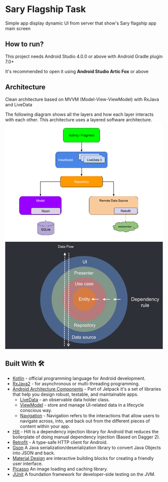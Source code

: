 # Sary Flagship Task

Simple app display dynamic UI from server that show's Sary flagship app main screen

## How to run?

This project needs Android Studio 4.0.0 or above with Android Gradle plugin 7.0+

It's recommended to open it using <B>Android Studio Artic Fox</B> or above

## Architecture

Clean architecture based on MVVM (Model-View-ViewModel) with RxJava and LiveData

The following diagram shows all the layers and how each layer interacts with each other.
This architecture uses a layered software architecture.
![MVVM](https://github.com/mhelmi/WeatherForecast/blob/master/art/mvvm_architecture.png)
![Clean Architecture](https://github.com/mhelmi/WeatherForecast/blob/master/art/clean_architecture.png)

## Built With 🛠

* [Kotlin](https://kotlinlang.org/) - official programming language for Android development.
* [RxJava2](https://github.com/ReactiveX/RxJava) - for asynchronous or
  multi-threading programming.
* [Android Architecture Components](https://developer.android.com/jetpack/guide) - Part of Jetpack it's a set of libraries that help you design robust, testable, and maintainable apps.
    - [LiveData](https://developer.android.com/topic/libraries/architecture/livedata) - an observable data holder class.
    - [ViewModel](https://developer.android.com/topic/libraries/architecture/viewmodel) - store and manage UI-related data in a lifecycle conscious way.
    - [Navigation](https://developer.android.com/guide/navigation) - Navigation refers to the interactions that allow users to navigate across, into, and back out from the different pieces of content within your app.
* [Hilt](https://developer.android.com/training/dependency-injection/hilt-android) - Hilt is a dependency injection library for Android that reduces the boilerplate of doing manual dependency injection (Based on Dagger 2).
* [Retrofit](https://square.github.io/retrofit/) - A type-safe HTTP client for Android.
* [Gson](https://github.com/google/gson) A Java serialization/deserialization library to convert Java Objects into JSON and back.
* [Material Design](https://material.io/design/guidelines-overview) are interactive building blocks for creating a friendly user interface.
* [Picasso](https://square.github.io/picasso/) An image loading and caching library.
* [JUnit](https://junit.org/junit5/) A foundation framework for developer-side testing on the JVM.

